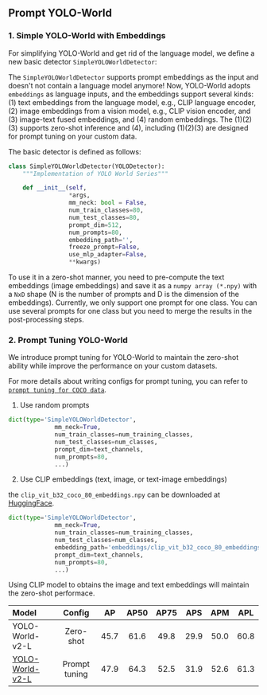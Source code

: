 ## Prompt YOLO-World


### 1. Simple YOLO-World with Embeddings

For simplifying YOLO-World and get rid of the language model, we define a new basic detector `SimpleYOLOWorldDetector`:

The `SimpleYOLOWorldDetector` supports prompt embeddings as the input and doesn't not contain a language model anymore!
Now, YOLO-World adopts `embeddings` as language inputs, and the embeddings support several kinds: (1) text embeddings from the language model, e.g., CLIP language encoder, (2) image embeddings from a vision model, e.g., CLIP vision encoder, and (3) image-text fused embeddings, and (4) random embeddings.
The (1)(2)(3) supports zero-shot inference and (4), including (1)(2)(3) are designed for prompt tuning on your custom data.

The basic detector is defined as follows:

```python
class SimpleYOLOWorldDetector(YOLODetector):
    """Implementation of YOLO World Series"""

    def __init__(self,
                 *args,
                 mm_neck: bool = False,
                 num_train_classes=80,
                 num_test_classes=80,
                 prompt_dim=512,
                 num_prompts=80,
                 embedding_path='',
                 freeze_prompt=False,
                 use_mlp_adapter=False,
                 **kwargs)
```

To use it in a zero-shot manner, you need to pre-compute the text embeddings (image embeddings) and save it as a `numpy array (*.npy)` with a `NxD` shape (N is the number of prompts and D is the dimension of the embeddings). Currently, we only support one prompt for one class. You can use several prompts for one class but you need to merge the results in the post-processing steps.


### 2. Prompt Tuning YOLO-World

We introduce prompt tuning for YOLO-World to maintain the zero-shot ability while improve the performance on your custom datasets.

For more details about writing configs for prompt tuning, you can refer to [`prompt tuning for COCO data`](../configs/prompt_tuning_coco/yolo_world_v2_l_vlpan_bn_2e-4_80e_8gpus_mask-refine_prompt_tuning_coco.py).

1. Use random prompts

```python
dict(type='SimpleYOLOWorldDetector',
             mm_neck=True,
             num_train_classes=num_training_classes,
             num_test_classes=num_classes,
             prompt_dim=text_channels,
             num_prompts=80,
             ...)
```

2. Use CLIP embeddings (text, image, or text-image embeddings)

the `clip_vit_b32_coco_80_embeddings.npy` can be downloaded at [HuggingFace](https://huggingface.co/wondervictor/YOLO-World/blob/main/clip_vit_b32_coco_80_embeddings.npy).

```python
dict(type='SimpleYOLOWorldDetector',
             mm_neck=True,
             num_train_classes=num_training_classes,
             num_test_classes=num_classes,
             embedding_path='embeddings/clip_vit_b32_coco_80_embeddings.npy',
             prompt_dim=text_channels,
             num_prompts=80,
             ...)
```

Using CLIP model to obtains the image and text embeddings will maintain the zero-shot performace.


| Model | Config |  AP  | AP50 | AP75  | APS | APM | APL |
| :---- | :----: | :--: | :--: | :---: | :-: | :-: | :-: |
| YOLO-World-v2-L | Zero-shot | 45.7 | 61.6 | 49.8 | 29.9 | 50.0 | 60.8 |
| [YOLO-World-v2-L](../configs/prompt_tuning_coco/yolo_world_v2_l_vlpan_bn_2e-4_80e_8gpus_mask-refine_prompt_tuning_coco.py) | Prompt tuning | 47.9 | 64.3 | 52.5 | 31.9 | 52.6 | 61.3 | 
